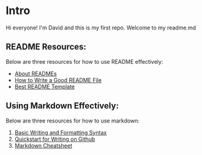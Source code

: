 # Intro
Hi everyone! I'm David and this is my first repo. Welcome to my readme.md

## README Resources:

Below are three resources for how to use README effectively:
- [About READMEs](https://docs.github.com/en/repositories/managing-your-repositorys-settings-and-features/customizing-your-repository/about-readmes)
- [How to Write a Good README File](https://www.freecodecamp.org/news/how-to-write-a-good-readme-file/)
- [Best README Template](https://github.com/othneildrew/Best-README-Template)

## Using Markdown Effectively:

Below are three resources for how to use markdown:
1. [Basic Writing and Formatting Syntax](https://docs.github.com/en/get-started/writing-on-github/getting-started-with-writing-and-formatting-on-github/basic-writing-and-formatting-syntax#links)
2. [Quickstart for Writing on Github](https://docs.github.com/en/get-started/writing-on-github/getting-started-with-writing-and-formatting-on-github/quickstart-for-writing-on-github)
3. [Markdown Cheatsheet](https://github.com/adam-p/markdown-here/wiki/Markdown-Cheatsheet)
